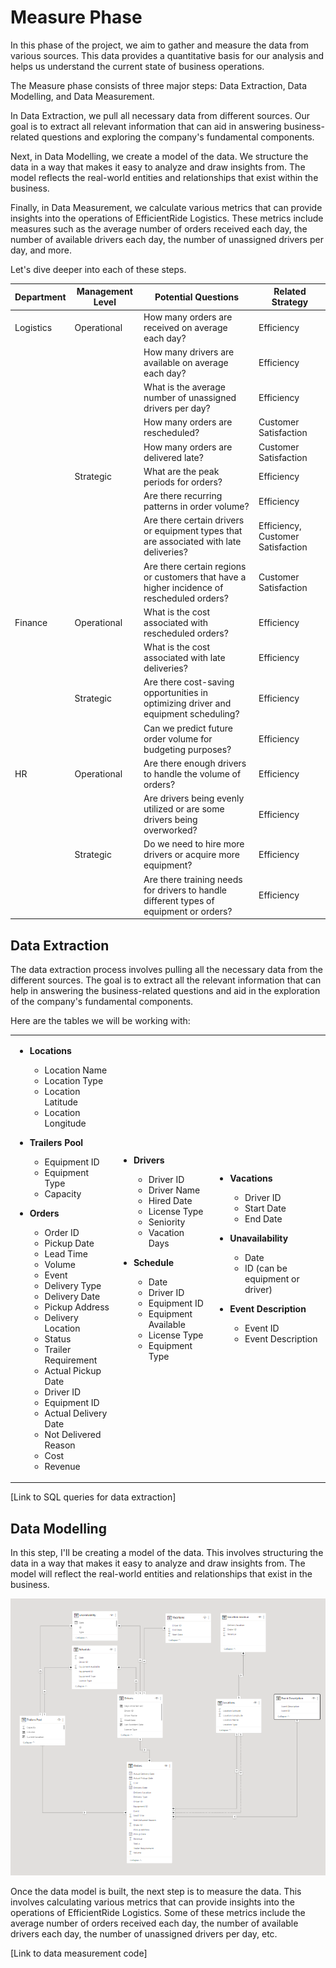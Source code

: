 # Measure Phase

In this phase of the project, we aim to gather and measure the data from various sources. This data provides a quantitative basis for our analysis and helps us understand the current state of business operations.

The Measure phase consists of three major steps: Data Extraction, Data Modelling, and Data Measurement.

In Data Extraction, we pull all necessary data from different sources. Our goal is to extract all relevant information that can aid in answering business-related questions and exploring the company's fundamental components.

Next, in Data Modelling, we create a model of the data. We structure the data in a way that makes it easy to analyze and draw insights from. The model reflects the real-world entities and relationships that exist within the business.

Finally, in Data Measurement, we calculate various metrics that can provide insights into the operations of EfficientRide Logistics. These metrics include measures such as the average number of orders received each day, the number of available drivers each day, the number of unassigned drivers per day, and more.

Let's dive deeper into each of these steps.

| Department | Management Level | Potential Questions | Related Strategy |
|------------|------------------|---------------------|------------------|
| Logistics  | Operational      | How many orders are received on average each day? | Efficiency |
|            |                  | How many drivers are available on average each day? | Efficiency |
|            |                  | What is the average number of unassigned drivers per day? | Efficiency |
|            |                  | How many orders are rescheduled? | Customer Satisfaction |
|            |                  | How many orders are delivered late? | Customer Satisfaction |
|            | Strategic        | What are the peak periods for orders? | Efficiency |
|            |                  | Are there recurring patterns in order volume? | Efficiency |
|            |                  | Are there certain drivers or equipment types that are associated with late deliveries? | Efficiency, Customer Satisfaction |
|            |                  | Are there certain regions or customers that have a higher incidence of rescheduled orders? | Customer Satisfaction |
| Finance    | Operational      | What is the cost associated with rescheduled orders? | Efficiency |
|            |                  | What is the cost associated with late deliveries? | Efficiency |
|            | Strategic        | Are there cost-saving opportunities in optimizing driver and equipment scheduling? | Efficiency |
|            |                  | Can we predict future order volume for budgeting purposes? | Efficiency |
| HR         | Operational      | Are there enough drivers to handle the volume of orders? | Efficiency |
|            |                  | Are drivers being evenly utilized or are some drivers being overworked? | Efficiency |
|            | Strategic        | Do we need to hire more drivers or acquire more equipment? | Efficiency |
|            |                  | Are there training needs for drivers to handle different types of equipment or orders? | Efficiency |

## Data Extraction

The data extraction process involves pulling all the necessary data from the different sources.  The goal is to extract all the relevant information that can help in answering the business-related questions and aid in the exploration of the company's fundamental components.

Here are the tables we will be working with:
<table>
<tr>
<td>

- **Locations**
    - Location Name
    - Location Type
    - Location Latitude
    - Location Longitude

- **Trailers Pool**
    - Equipment ID
    - Equipment Type
    - Capacity

- **Orders**
    - Order ID
    - Pickup Date
    - Lead Time
    - Volume
    - Event
    - Delivery Type
    - Delivery Date
    - Pickup Address
    - Delivery Location
    - Status
    - Trailer Requirement
    - Actual Pickup Date
    - Driver ID
    - Equipment ID
    - Actual Delivery Date
    - Not Delivered Reason
    - Cost
    - Revenue

</td>
<td>

- **Drivers**
    - Driver ID
    - Driver Name
    - Hired Date
    - License Type
    - Seniority
    - Vacation Days

- **Schedule**
    - Date
    - Driver ID
    - Equipment ID
    - Equipment Available
    - License Type
    - Equipment Type

</td>
<td>

- **Vacations**
    - Driver ID
    - Start Date
    - End Date

- **Unavailability**
    - Date
    - ID (can be equipment or driver)

- **Event Description**
    - Event ID
    - Event Description

</td>
</tr>
</table>

[Link to SQL queries for data extraction]

## Data Modelling

In this step, I'll be creating a model of the data. This involves structuring the data in a way that makes it easy to analyze and draw insights from. The model will reflect the real-world entities and relationships that exist in the business.

![data model](https://github.com/anastaseleon/simple-BI-solution-for-distribution-companies/blob/main/BI/Data%20Model1.png?raw=true)

Once the data model is built, the next step is to measure the data. This involves calculating various metrics that can provide insights into the operations of EfficientRide Logistics. Some of these metrics include the average number of orders received each day, the number of available drivers each day, the number of unassigned drivers per day, etc.

[Link to data measurement code]
